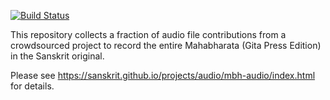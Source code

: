 [![Build Status](https://travis-ci.org/mahabharata-audio-2018/parva01-001-100.svg?branch=master)](https://travis-ci.org/mahabharata-audio-2018/parva01-001-100)

This repository collects a fraction of audio file contributions from a crowdsourced project to record the entire Mahabharata (Gita Press Edition) in the Sanskrit original.

Please see <https://sanskrit.github.io/projects/audio/mbh-audio/index.html> for details.
